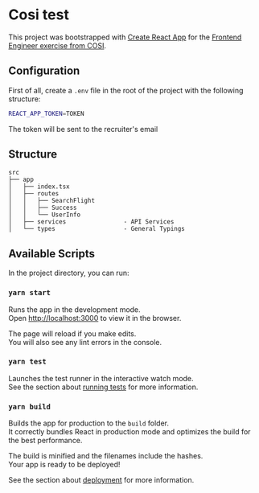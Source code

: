 # Cosi test

This project was bootstrapped with [Create React App](https://github.com/facebook/create-react-app) for the [Frontend Engineer exercise from COSI](https://github.com/COSI-Group/jobs/tree/main/frontend).

## Configuration

First of all, create a `.env` file in the root of the project with the following structure:

```sh
REACT_APP_TOKEN=TOKEN
```

The token will be sent to the recruiter's email

## Structure

```
src
├── app
│   ├── index.tsx
│   ├── routes
│   │   ├── SearchFlight
│   │   ├── Success
│   │   └── UserInfo
│   ├── services				- API Services
│   └── types					- General Typings
```

## Available Scripts

In the project directory, you can run:

### `yarn start`

Runs the app in the development mode.\
Open [http://localhost:3000](http://localhost:3000) to view it in the browser.

The page will reload if you make edits.\
You will also see any lint errors in the console.

### `yarn test`

Launches the test runner in the interactive watch mode.\
See the section about [running tests](https://facebook.github.io/create-react-app/docs/running-tests) for more information.

### `yarn build`

Builds the app for production to the `build` folder.\
It correctly bundles React in production mode and optimizes the build for the best performance.

The build is minified and the filenames include the hashes.\
Your app is ready to be deployed!

See the section about [deployment](https://facebook.github.io/create-react-app/docs/deployment) for more information.
